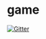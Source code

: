 # game

[![Gitter](https://badges.gitter.im/Join%20Chat.svg)](https://gitter.im/Spyroforum/game?utm_source=badge&utm_medium=badge&utm_campaign=pr-badge&utm_content=badge)
